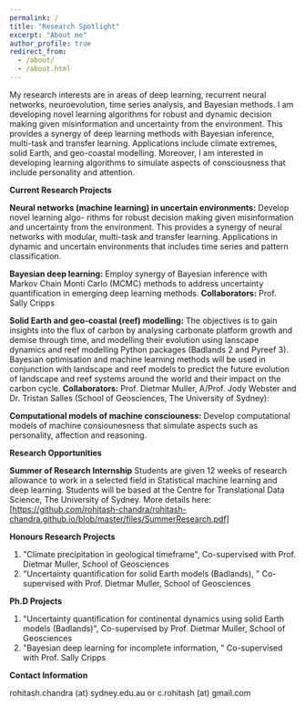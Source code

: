 ```yaml
---
permalink: /
title: "Research Spotlight"
excerpt: "About me"
author_profile: true
redirect_from: 
  - /about/
  - /about.html
---
```

 

My research interests are in areas of deep learning, recurrent neural networks, neuroevolution, time series analysis, and Bayesian methods. I am developing novel learning algorithms for robust and dynamic decision making given misinformation and uncertainty from the environment. This provides a synergy of deep learning methods with Bayesian inference, multi-task and transfer learning. Applications include climate extremes, solid Earth, and geo-coastal modelling. Moreover, I am interested in developing learning algorithms to simulate aspects of consciousness that include personality and attention.

**Current Research Projects**

 **Neural networks (machine learning) in uncertain environments:** Develop novel learning algo- rithms for robust decision making given misinformation and uncertainty from the environment. This provides a synergy of neural networks with modular, multi-task and transfer learning. Applications in dynamic and uncertain environments that includes time series and pattern classification.

 **Bayesian deep learning:** Employ synergy of Bayesian inference with Markov Chain Monti Carlo (MCMC) methods to address uncertainty quantification in emerging deep learning methods. **Collaborators:** Prof. Sally Cripps

 **Solid Earth and geo-coastal (reef) modelling:** The objectives is to gain insights into the flux of carbon by analysing carbonate platform growth and demise through time, and modelling their evolution using lanscape dynamics and reef modelling Python packages (Badlands 2 and Pyreef 3). Bayesian optimisation and machine learning methods will be used in conjunction with landscape and reef models to predict the future evolution of landscape and reef systems around the world and their impact on the carbon cycle. **Collaborators:** Prof. Dietmar Muller, A/Prof. Jody Webster and Dr. Tristan Salles (School of Geosciences, The University of Sydney):
 
 **Computational models of machine consciouness:** Develop computational models of machine consiounesness that simulate aspects such as personality, affection and reasoning. 
 
 **Research Opportunities** 
 
 **Summer of Research Internship** Students are given 12 weeks of research allowance to work in a selected field in Statistical machine learning and deep learning. Students will be based at the Centre for Translational Data Science, The University of Sydney. More details here:[https://github.com/rohitash-chandra/rohitash-chandra.github.io/blob/master/files/SummerResearch.pdf]
 
 
 **Honours Research Projects**  
 1.  "Climate precipitation in geological timeframe", Co-supervised  with  Prof. Dietmar Muller, School of Geosciences 
 2. "Uncertainty quantification for solid Earth models (Badlands), " Co-supervised with  Prof. Dietmar Muller, School of Geosciences 
 
 **Ph.D Projects**
 
 1.  "Uncertainty quantification for continental dynamics using solid Earth models (Badlands)", Co-supervised by Prof. Dietmar Muller, School of Geosciences 
 2. "Bayesian deep learning for incomplete information, " Co-supervised with  Prof. Sally Cripps
 
 **Contact Information**
 
 rohitash.chandra (at) sydney.edu.au or c.rohitash (at) gmail.com
 
  
 

